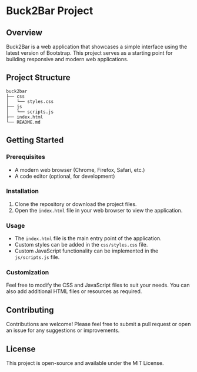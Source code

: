 # Buck2Bar Project

## Overview
Buck2Bar is a web application that showcases a simple interface using the latest version of Bootstrap. This project serves as a starting point for building responsive and modern web applications.

## Project Structure
```
buck2bar
├── css
│   └── styles.css
├── js
│   └── scripts.js
├── index.html
└── README.md
```

## Getting Started

### Prerequisites
- A modern web browser (Chrome, Firefox, Safari, etc.)
- A code editor (optional, for development)

### Installation
1. Clone the repository or download the project files.
2. Open the `index.html` file in your web browser to view the application.

### Usage
- The `index.html` file is the main entry point of the application.
- Custom styles can be added in the `css/styles.css` file.
- Custom JavaScript functionality can be implemented in the `js/scripts.js` file.

### Customization
Feel free to modify the CSS and JavaScript files to suit your needs. You can also add additional HTML files or resources as required.

## Contributing
Contributions are welcome! Please feel free to submit a pull request or open an issue for any suggestions or improvements.

## License
This project is open-source and available under the MIT License.